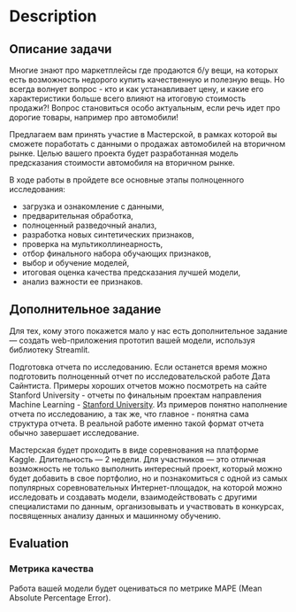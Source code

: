 # Description

## Описание задачи

Многие знают про маркетплейсы где продаются б/у вещи, на которых есть возможность недорого купить качественную и полезную вещь. Но всегда волнует вопрос - кто и как устанавливает цену, и какие его характеристики больше всего влияют на итоговую стоимость продажи?! Вопрос становиться особо актуальным, если речь идет про дорогие товары, например про автомобили!

Предлагаем вам принять участие в Мастерской, в рамках которой вы сможете поработать с данными о продажах автомобилей на вторичном рынке. Целью вашего проекта будет разработанная модель предсказания стоимости автомобиля на вторичном рынке.

В ходе работы в пройдете все основные этапы полноценного исследования:
- загрузка и ознакомление с данными,
- предварительная обработка,
- полноценный разведочный анализ,
- разработка новых синтетических признаков,
- проверка на мультиколлинеарность,
- отбор финального набора обучающих признаков,
- выбор и обучение моделей,
- итоговая оценка качества предсказания лучшей модели,
- анализ важности ее признаков.

## Дополнительное задание

Для тех, кому этого покажется мало у нас есть дополнительное задание — создать web-приложения прототип вашей модели, используя библиотеку Streamlit.

Подготовка отчета по исследованию. Если останется время можно подготовить полноценный отчет по исследовательской работе Дата Сайнтиста. Примеры хороших отчетов можно посмотреть на сайте Stanford University - отчеты по финальным проектам направления Machine Learning - [Stanford University](https://cs229.stanford.edu/projects2014.html). Из примеров понятно наполнение отчета по исследованию, а так же, что главное - понятна сама структура отчета. В реальной работе именно такой формат отчета обычно завершает исследование.

Мастерская будет проходить в виде соревнования на платформе Kaggle. Длительность — 2 недели. Для участников — это отличная возможность не только выполнить интересный проект, который можно будет добавить в свое портфолио, но и познакомиться с одной из самых популярных соревновательных Интернет-площадок, на которой можно исследовать и создавать модели, взаимодействовать с другими специалистами по данным, организовывать и участвовать в конкурсах, посвященных анализу данных и машинному обучению.

## Evaluation

### Метрика качества

Работа вашей модели будет оцениваться по метрике MAPE (Mean Absolute Percentage Error).
